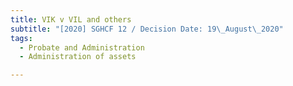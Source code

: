 ```yaml
---
title: VIK v VIL and others
subtitle: "[2020] SGHCF 12 / Decision Date: 19\_August\_2020"
tags:
  - Probate and Administration
  - Administration of assets

---
```


